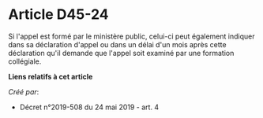 # Article D45-24

Si l'appel est formé par le ministère public, celui-ci peut également indiquer dans sa déclaration d'appel ou dans un délai
d'un mois après cette déclaration qu'il demande que l'appel soit examiné par une formation collégiale.

**Liens relatifs à cet article**

_Créé par_:

  - Décret n°2019-508 du 24 mai 2019 - art. 4
